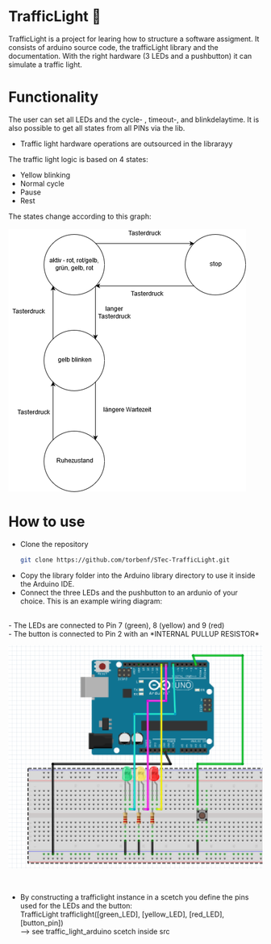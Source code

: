 # TrafficLight :vertical_traffic_light: 	
TrafficLight is a project for learing how to structure a software assigment. It consists of arduino source code, the trafficLight library and the documentation.
With the right hardware (3 LEDs and a pushbutton) it can simulate a traffic light.


# Functionality
The user can set all LEDs and the cycle- , timeout-, and blinkdelaytime. It is also possible to get all states from all PINs via the lib.<br>

- Traffic light hardware operations are outsourced in the librarayy  
  
The traffic light logic is based on 4 states:<br>
- Yellow blinking
- Normal cycle
- Pause
- Rest

The states change according to this graph:<br><br>
![flowchart](https://github.com/torbenf/STec-TrafficLight/blob/master/doc/additional_files/flowchart.png)


# How to use
  - Clone the repository
	```bash
	git clone https://github.com/torbenf/STec-TrafficLight.git
	```
  - Copy the library folder into the Arduino library directory to use it inside the Arduino IDE.
  - Connect the three LEDs and the pushbutton to an ardunio of your choice. This is an example wiring diagram:
  <br>
  	- The LEDs are connected to Pin 7 (green), 8 (yellow) and 9 (red) <br>
  	- The button is connected to Pin 2 with an *INTERNAL PULLUP RESISTOR*
  <br>
  
  ![wiring](https://github.com/torbenf/STec-TrafficLight/blob/master/doc/additional_files/wiring_diagram.PNG)
  
  <br>
  	
  
  

  - By constructing a trafficlight instance in a scetch you define the pins used for the LEDs and the button:<br>
TrafficLight trafficlight([green_LED], [yellow_LED], [red_LED], [button_pin]) <br>--> see traffic_light_arduino scetch inside src



